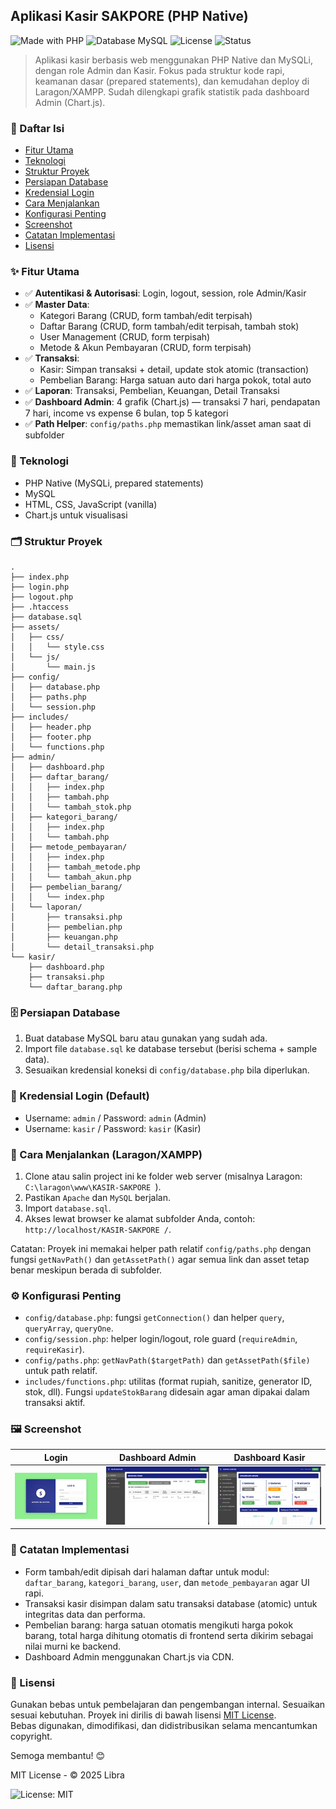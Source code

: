 ## Aplikasi Kasir SAKPORE (PHP Native)

![Made with PHP](https://img.shields.io/badge/Made%20with-PHP-777BB4?logo=php&logoColor=white)
![Database MySQL](https://img.shields.io/badge/Database-MySQL-00758F?logo=mysql&logoColor=white)
![License](https://img.shields.io/badge/license-MIT-green)
![Status](https://img.shields.io/badge/status-Active-success)

> Aplikasi kasir berbasis web menggunakan PHP Native dan MySQLi, dengan role Admin dan Kasir. Fokus pada struktur kode rapi, keamanan dasar (prepared statements), dan kemudahan deploy di Laragon/XAMPP. Sudah dilengkapi grafik statistik pada dashboard Admin (Chart.js).

### 🔗 Daftar Isi
- [Fitur Utama](#-fitur-utama)
- [Teknologi](#-teknologi)
- [Struktur Proyek](#-struktur-proyek)
- [Persiapan Database](#-persiapan-database)
- [Kredensial Login](#-kredensial-login-default)
- [Cara Menjalankan](#-cara-menjalankan-laragonxampp)
- [Konfigurasi Penting](#-konfigurasi-penting)
- [Screenshot](#-screenshot)
- [Catatan Implementasi](#-catatan-implementasi)
- [Lisensi](#-lisensi)

### ✨ Fitur Utama
- ✅ **Autentikasi & Autorisasi**: Login, logout, session, role Admin/Kasir
- ✅ **Master Data**:
  - Kategori Barang (CRUD, form tambah/edit terpisah)
  - Daftar Barang (CRUD, form tambah/edit terpisah, tambah stok)
  - User Management (CRUD, form terpisah)
  - Metode & Akun Pembayaran (CRUD, form terpisah)
- ✅ **Transaksi**:
  - Kasir: Simpan transaksi + detail, update stok atomic (transaction)
  - Pembelian Barang: Harga satuan auto dari harga pokok, total auto
- ✅ **Laporan**: Transaksi, Pembelian, Keuangan, Detail Transaksi
- ✅ **Dashboard Admin**: 4 grafik (Chart.js) — transaksi 7 hari, pendapatan 7 hari, income vs expense 6 bulan, top 5 kategori
- ✅ **Path Helper**: `config/paths.php` memastikan link/asset aman saat di subfolder

### 🧰 Teknologi
- PHP Native (MySQLi, prepared statements)
- MySQL
- HTML, CSS, JavaScript (vanilla)
- Chart.js untuk visualisasi

### 🗂️ Struktur Proyek
```
.
├── index.php
├── login.php
├── logout.php
├── .htaccess
├── database.sql
├── assets/
│   ├── css/
│   │   └── style.css
│   └── js/
│       └── main.js
├── config/
│   ├── database.php
│   ├── paths.php
│   └── session.php
├── includes/
│   ├── header.php
│   ├── footer.php
│   └── functions.php
├── admin/
│   ├── dashboard.php
│   ├── daftar_barang/
│   │   ├── index.php
│   │   ├── tambah.php
│   │   └── tambah_stok.php
│   ├── kategori_barang/
│   │   ├── index.php
│   │   └── tambah.php
│   ├── metode_pembayaran/
│   │   ├── index.php
│   │   ├── tambah_metode.php
│   │   └── tambah_akun.php
│   ├── pembelian_barang/
│   │   └── index.php
│   └── laporan/
│       ├── transaksi.php
│       ├── pembelian.php
│       ├── keuangan.php
│       └── detail_transaksi.php
└── kasir/
    ├── dashboard.php
    ├── transaksi.php
    └── daftar_barang.php
```

### 🗄️ Persiapan Database
1. Buat database MySQL baru atau gunakan yang sudah ada.
2. Import file `database.sql` ke database tersebut (berisi schema + sample data).
3. Sesuaikan kredensial koneksi di `config/database.php` bila diperlukan.

### 🔐 Kredensial Login (Default)
- Username: `admin` / Password: `admin` (Admin)
- Username: `kasir` / Password: `kasir` (Kasir)

### 🚀 Cara Menjalankan (Laragon/XAMPP)
1. Clone atau salin project ini ke folder web server (misalnya Laragon: `C:\laragon\www\KASIR-SAKPORE
`).
2. Pastikan `Apache` dan `MySQL` berjalan.
3. Import `database.sql`.
4. Akses lewat browser ke alamat subfolder Anda, contoh: `http://localhost/KASIR-SAKPORE
/`.

Catatan: Proyek ini memakai helper path relatif `config/paths.php` dengan fungsi `getNavPath()` dan `getAssetPath()` agar semua link dan asset tetap benar meskipun berada di subfolder.

### ⚙️ Konfigurasi Penting
- `config/database.php`: fungsi `getConnection()` dan helper `query`, `queryArray`, `queryOne`.
- `config/session.php`: helper login/logout, role guard (`requireAdmin`, `requireKasir`).
- `config/paths.php`: `getNavPath($targetPath)` dan `getAssetPath($file)` untuk path relatif.
- `includes/functions.php`: utilitas (format rupiah, sanitize, generator ID, stok, dll). Fungsi `updateStokBarang` didesain agar aman dipakai dalam transaksi aktif.

### 🖼️ Screenshot
<div align="center">

| Login | Dashboard Admin | Dashboard Kasir |
|---|---|---|
| ![Login](assets/screenshot/screenshot-login.png) | ![Dashboard Admin](assets/screenshot/screenshot-admin-dashboard.png) | ![Dashboard Kasir](assets/screenshot/screenshot-kasir-dashboard.png) |

</div>

### 📝 Catatan Implementasi
- Form tambah/edit dipisah dari halaman daftar untuk modul: `daftar_barang`, `kategori_barang`, `user`, dan `metode_pembayaran` agar UI rapi.
- Transaksi kasir disimpan dalam satu transaksi database (atomic) untuk integritas data dan performa.
- Pembelian barang: harga satuan otomatis mengikuti harga pokok barang, total harga dihitung otomatis di frontend serta dikirim sebagai nilai murni ke backend.
- Dashboard Admin menggunakan Chart.js via CDN.

### 📄 Lisensi
Gunakan bebas untuk pembelajaran dan pengembangan internal. Sesuaikan sesuai kebutuhan.
Proyek ini dirilis di bawah lisensi [MIT License](LICENSE).  
Bebas digunakan, dimodifikasi, dan didistribusikan selama mencantumkan copyright.

Semoga membantu! 😊

MIT License - © 2025 Libra

![License: MIT](https://img.shields.io/badge/License-MIT-yellow.svg)


